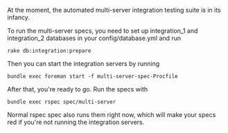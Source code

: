 At the moment, the automated multi-server integration testing suite is in its infancy.

To run the multi-server specs, you need to set up integration_1 and integration_2 databases in your config/database.yml and run 

    rake db:integration:prepare

Then you can start the integration servers by running 

    bundle exec foreman start -f multi-server-spec-Procfile

After that, you're ready to go.  Run the specs with 

    bundle exec rspec spec/multi-server

Normal rspec spec also runs them right now, which will make your specs red if you're not running the integration servers.